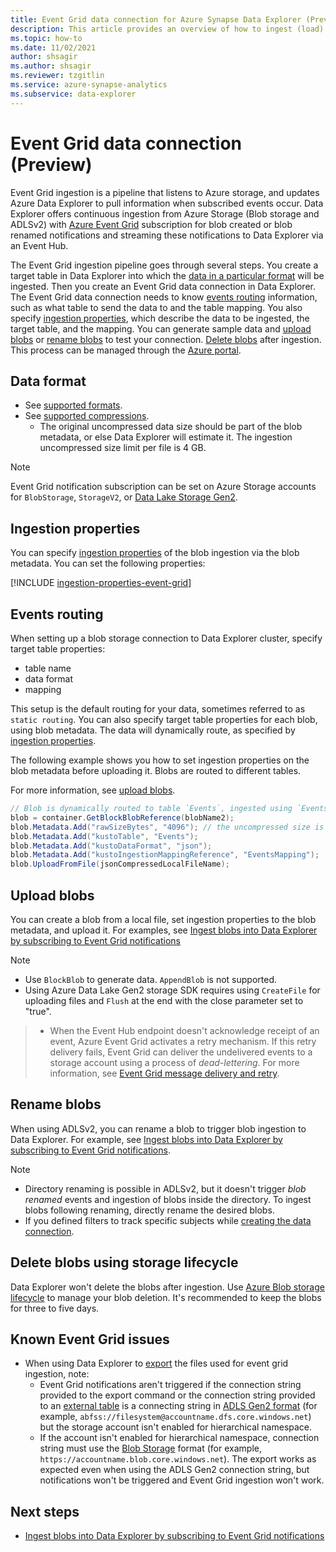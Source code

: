 ```yaml
---
title: Event Grid data connection for Azure Synapse Data Explorer (Preview)
description: This article provides an overview of how to ingest (load) data into Azure Synapse Data Explorer from Event Grid.
ms.topic: how-to
ms.date: 11/02/2021
author: shsagir
ms.author: shsagir
ms.reviewer: tzgitlin
ms.service: azure-synapse-analytics
ms.subservice: data-explorer
---
```

# Event Grid data connection (Preview)

Event Grid ingestion is a pipeline that listens to Azure storage, and updates Azure Data Explorer to pull information when subscribed events occur. Data Explorer offers continuous ingestion from Azure Storage (Blob storage and ADLSv2) with [Azure Event Grid](../../../event-grid/overview.md) subscription for blob created or blob renamed notifications and streaming these notifications to Data Explorer via an Event Hub.

The Event Grid ingestion pipeline goes through several steps. You create a target table in Data Explorer into which the [data in a particular format](#data-format) will be ingested. Then you create an Event Grid data connection in Data Explorer. The Event Grid data connection needs to know [events routing](#events-routing) information, such as what table to send the data to and the table mapping. You also specify [ingestion properties](#ingestion-properties), which describe the data to be ingested, the target table, and the mapping. You can generate sample data and [upload blobs](#upload-blobs) or [rename blobs](#rename-blobs) to test your connection. [Delete blobs](#delete-blobs-using-storage-lifecycle) after ingestion. This process can be managed through the [Azure portal](data-explorer-ingest-event-grid-portal.md). <!-- , using [one-click ingestion](one-click-ingestion-new-table.md), programmatically with [C#](data-connection-event-grid-csharp.md) or [Python](data-connection-event-grid-python.md), or with the [Azure Resource Manager template](data-connection-event-grid-resource-manager.md). -->

<!-- For general information about data ingestion in Data Explorer, see [Data Explorer data ingestion overview](ingest-data-overview.md). -->

## Data format

- See [supported formats](data-explorer-ingest-data-supported-formats.md).
- See [supported compressions](data-explorer-ingest-data-supported-formats.md#supported-data-compression-formats).
    - The original uncompressed data size should be part of the blob metadata, or else Data Explorer will estimate it. The ingestion uncompressed size limit per file is 4 GB.

> [!NOTE]
> Event Grid notification subscription can be set on Azure Storage accounts for `BlobStorage`, `StorageV2`, or [Data Lake Storage Gen2](../../../storage/blobs/data-lake-storage-introduction.md).

## Ingestion properties

You can specify [ingestion properties](data-explorer-ingest-data-properties.md) of the blob ingestion via the blob metadata.
You can set the following properties:

[!INCLUDE [ingestion-properties-event-grid](../includes/data-explorer-event-grid-ingestion-properties.md)]

## Events routing

When setting up a blob storage connection to Data Explorer cluster, specify target table properties:

- table name
- data format
- mapping

This setup is the default routing for your data, sometimes referred to as `static routing`.
You can also specify target table properties for each blob, using blob metadata. The data will dynamically route, as specified by [ingestion properties](#ingestion-properties).

The following example shows you how to set ingestion properties on the blob metadata before uploading it. Blobs are routed to different tables.

For more information, see [upload blobs](#upload-blobs).

```csharp
// Blob is dynamically routed to table `Events`, ingested using `EventsMapping` data mapping
blob = container.GetBlockBlobReference(blobName2);
blob.Metadata.Add("rawSizeBytes", "4096‬"); // the uncompressed size is 4096 bytes
blob.Metadata.Add("kustoTable", "Events");
blob.Metadata.Add("kustoDataFormat", "json");
blob.Metadata.Add("kustoIngestionMappingReference", "EventsMapping");
blob.UploadFromFile(jsonCompressedLocalFileName);
```

## Upload blobs

You can create a blob from a local file, set ingestion properties to the blob metadata, and upload it. For examples, see [Ingest blobs into Data Explorer by subscribing to Event Grid notifications](data-explorer-ingest-event-grid-portal.md#generate-sample-data)

> [!NOTE]
> - Use `BlockBlob` to generate data. `AppendBlob` is not supported.
> - Using Azure Data Lake Gen2 storage SDK requires using `CreateFile` for uploading files and `Flush` at the end with the close parameter set to "true".
<!-- > For a detailed example of Data Lake Gen2 SDK correct usage, see [upload file using Azure Data Lake SDK](data-connection-event-grid-csharp.md#upload-file-using-azure-data-lake-sdk). -->
> - When the Event Hub endpoint doesn't acknowledge receipt of an event, Azure Event Grid activates a retry mechanism. If this retry delivery fails, Event Grid can deliver the undelivered events to a storage account using a process of *dead-lettering*. For more information, see [Event Grid message delivery and retry](../../../event-grid/delivery-and-retry.md).

## Rename blobs

When using ADLSv2, you can rename a blob to trigger blob ingestion to Data Explorer. For example, see [Ingest blobs into Data Explorer by subscribing to Event Grid notifications](data-explorer-ingest-event-grid-portal.md#generate-sample-data).

> [!NOTE]
> - Directory renaming is possible in ADLSv2, but it doesn't trigger *blob renamed* events and ingestion of blobs inside the directory. To ingest blobs following renaming, directly rename the desired blobs.
> - If you defined filters to track specific subjects while [creating the data connection](data-explorer-ingest-event-grid-portal.md#create-an-event-grid-data-connection).<!-- or while creating [Event Grid resources manually](ingest-data-event-grid-manual.md#create-an-event-grid-subscription), these filters are applied on the destination file path. -->

## Delete blobs using storage lifecycle

Data Explorer won't delete the blobs after ingestion. Use [Azure Blob storage lifecycle](/azure/storage/blobs/storage-lifecycle-management-concepts?tabs=azure-portal) to manage your blob deletion. It's recommended to keep the blobs for three to five days.

## Known Event Grid issues

- When using Data Explorer to [export](/azure/data-explorer/kusto/management/data-export/export-data-to-storage?context=/azure/synapse-analytics/context/context) the files used for event grid ingestion, note: 
    - Event Grid notifications aren't triggered if the connection string provided to the export command or the connection string provided to an [external table](/azure/data-explorer/kusto/management/data-export/export-data-to-an-external-table?context=/azure/synapse-analytics/context/context) is a connecting string in [ADLS Gen2 format](/azure/data-explorer/kusto/api/connection-strings/storage?context=/azure/synapse-analytics/context/context#azure-data-lake-storage-gen2) (for example, `abfss://filesystem@accountname.dfs.core.windows.net`) but the storage account isn't enabled for hierarchical namespace.
    - If the account isn't enabled for hierarchical namespace, connection string must use the [Blob Storage](/azure/data-explorer/kusto/api/connection-strings/storage?context=/azure/synapse-analytics/context/context#azure-blob-storage) format (for example, `https://accountname.blob.core.windows.net`). The export works as expected even when using the ADLS Gen2 connection string, but notifications won't be triggered and Event Grid ingestion won't work.

## Next steps

- [Ingest blobs into Data Explorer by subscribing to Event Grid notifications](data-explorer-ingest-event-grid-portal.md)
<!-- - [Create an Event Grid data connection for Data Explorer by using C#](data-connection-event-grid-csharp.md)
- [Create an Event Grid data connection for Data Explorer by using Python](data-connection-event-grid-python.md)
- [Create an Event Grid data connection for Data Explorer by using Azure Resource Manager template](data-connection-event-grid-resource-manager.md)
- [Use one-click ingestion to ingest CSV data from a container to a new table in Data Explorer](one-click-ingestion-new-table.md) -->

